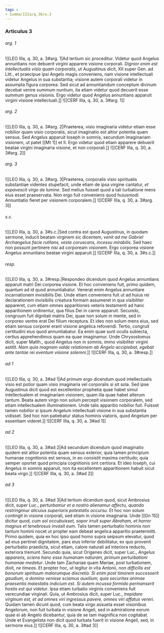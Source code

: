 ```yaml
---
tags : 
- Summa/IIIa/q.30/a.3
---
```


### Articulus 3

###### arg. 1
![[LEO IIIa, q. 30, a. 3#arg. 1|Ad tertium sic proceditur. Videtur quod Angelus annuntians non debuerit virgini apparere visione corporali. *Dignior enim est intellectualis visio quam corporalis*, ut Augustinus dicit, XII super Gen. ad Litt., et praecipue ipsi Angelo magis conveniens, nam visione intellectuali videtur Angelus in sua substantia; visione autem corporali videtur in assumpta figura corporea. Sed sicut ad annuntiandum conceptum divinum decebat venire summum nuntium, ita etiam videtur quod decuerit esse summum genus visionis. Ergo videtur quod Angelus annuntians apparuit virgini visione intellectuali.]]
![[CERF IIIa, q. 30, a. 3#arg. 1]]

###### arg. 2
![[LEO IIIa, q. 30, a. 3#arg. 2|Praeterea, visio imaginaria videtur etiam esse nobilior quam visio corporalis, sicut imaginatio est altior potentia quam sensus. Sed Angelus apparuit Ioseph in somnis, secundum imaginariam visionem, ut patet [[Mt 1]] et II. Ergo videtur quod etiam apparere debuerit beatae virgini imaginaria visione, et non corporali.]]
![[CERF IIIa, q. 30, a. 3#arg. 2]]

###### arg. 3
![[LEO IIIa, q. 30, a. 3#arg. 3|Praeterea, corporalis visio spiritualis substantiae videntes stupefacit, unde etiam de ipsa virgine cantatur, *et expavescit virgo de lumine*. Sed melius fuisset quod a tali turbatione mens eius esset praeservata. Non ergo fuit conveniens quod huiusmodi Annuntiatio fieret per visionem corporalem.]]
![[CERF IIIa, q. 30, a. 3#arg. 3]]

###### s.c.
![[LEO IIIa, q. 30, a. 3#s.c.|Sed contra est quod Augustinus, in quodam sermone, inducit beatam virginem sic dicentem, *venit ad me Gabriel Archangelus facie rutilans, veste coruscans, incessu mirabilis*. Sed haec non possunt pertinere nisi ad corpoream visionem. Ergo corporea visione Angelus annuntians beatae virgini apparuit.]]
![[CERF IIIa, q. 30, a. 3#s.c.]]

###### resp.
![[LEO IIIa, q. 30, a. 3#resp.|Respondeo dicendum quod Angelus annuntians apparuit matri Dei corporea visione. Et hoc conveniens fuit, primo quidem, quantum ad id quod annuntiabatur. Venerat enim Angelus annuntiare incarnationem invisibilis Dei. Unde etiam conveniens fuit ut ad huius rei declarationem invisibilis creatura formam assumeret in qua visibiliter appareret, cum etiam omnes apparitiones veteris testamenti ad hanc apparitionem ordinentur, qua filius Dei in carne apparuit. Secundo, congruum fuit dignitati matris Dei, quae non solum in mente, sed in corporeo ventre erat Dei filium receptura. Et ideo non solum mens eius, sed etiam sensus corporei erant visione angelica refovendi. Tertio, congruit certitudini eius quod annuntiabatur. Ea enim quae sunt oculis subiecta, certius apprehendimus quam ea quae imaginamur. Unde Chrysostomus dicit, super Matth., quod Angelus non in somnis, immo visibiliter virgini astitit. *Nam quia magnam valde relationem ab Angelo accipiebat, egebat ante tantae rei eventum visione solemni*.]]
![[CERF IIIa, q. 30, a. 3#resp.]]

###### ad 1
![[LEO IIIa, q. 30, a. 3#ad 1|Ad primum ergo dicendum quod intellectualis visio est potior quam visio imaginaria vel corporalis si sit sola. Sed ipse Augustinus dicit quod est excellentior prophetia quae habet simul intellectualem et imaginariam visionem, quam illa quae habet alterum tantum. Beata autem virgo non solum percepit visionem corporalem, sed etiam intellectualem illuminationem. Unde talis apparitio nobilior fuit. Fuisset tamen nobilior si ipsum Angelum intellectuali visione in sua substantia vidisset. Sed hoc non patiebatur status hominis viatoris, quod Angelum per essentiam videret.]]
![[CERF IIIa, q. 30, a. 3#ad 1]]

###### ad 2
![[LEO IIIa, q. 30, a. 3#ad 2|Ad secundum dicendum quod imaginatio quidem est altior potentia quam sensus exterior, quia tamen principium humanae cognitionis est sensus, in eo consistit maxima certitudo; quia semper oportet quod principia cognitionis sint certiora. Et ideo Ioseph, cui Angelus in somnis apparuit, non ita excellentem apparitionem habuit sicut beata virgo.]]
![[CERF IIIa, q. 30, a. 3#ad 2]]

###### ad 3
![[LEO IIIa, q. 30, a. 3#ad 3|Ad tertium dicendum quod, sicut Ambrosius dicit, super Luc., *perturbamur et a nostro alienamur affectu, quando restringimur alicuius superioris potestatis occursu*. Et hoc non solum contingit in visione corporali, sed etiam in visione imaginaria. Unde [[Gn 15]] dicitur quod, *cum sol occubuisset, sopor irruit super Abraham, et horror magnus et tenebrosus invasit eum*. Talis tamen perturbatio hominis non tantum homini nocet ut propter eam debeat angelica apparitio praetermitti. Primo quidem, quia ex hoc ipso quod homo supra seipsum elevatur, quod ad eius pertinet dignitatem, pars eius inferior debilitatur, ex quo provenit perturbatio praedicta, sicut etiam, calore naturali ad interiora reducto, exteriora tremunt. Secundo quia, sicut Origenes dicit, super Luc., *Angelus apparens, sciens hanc esse humanam naturam, primum perturbationi humanae medetur*. Unde tam Zachariae quam Mariae, post turbationem, dixit, *ne timeas*. Et propter hoc, ut legitur in vita Antonii, *non difficilis est bonorum spirituum malorumque discretio. Si enim post timorem successerit gaudium, a domino venisse sciamus auxilium, quia securitas animae praesentis maiestatis indicium est. Si autem incussa formido permanserit hostis est qui videtur*. Ipsa etiam turbatio virginis conveniens fuit verecundiae virginali. Quia, ut Ambrosius dicit, super Luc., *trepidare virginum est, et ad omnes viri ingressus pavere, omnes viri affatus vereri*. Quidam tamen dicunt quod, cum beata virgo assueta esset visionibus Angelorum, non fuit turbata in visione Angeli, sed in admiratione eorum quae ei ab Angelo dicebantur, quia de se tam magnifica non cogitabat. Unde et Evangelista non dicit quod turbata fuerit in visione Angeli, sed, in sermone eius.]]
![[CERF IIIa, q. 30, a. 3#ad 3]]

